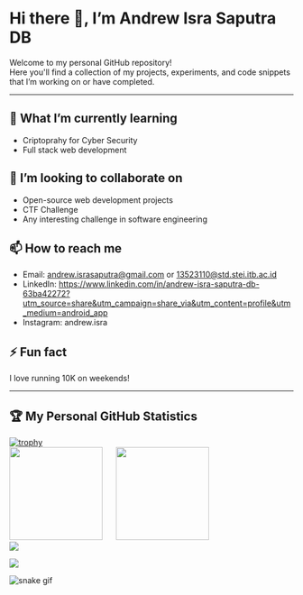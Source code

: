 # Hi there 👋, I’m Andrew Isra Saputra DB

Welcome to my personal GitHub repository!  
Here you'll find a collection of my projects, experiments, and code snippets that I’m working on or have completed.

---

## 🌱 What I’m currently learning
- Criptoprahy for Cyber Security
- Full stack web development

## 👯 I’m looking to collaborate on
- Open-source web development projects
- CTF Challenge
- Any interesting challenge in software engineering

## 📫 How to reach me
- Email: andrew.israsaputra@gmail.com or 13523110@std.stei.itb.ac.id
- LinkedIn: https://www.linkedin.com/in/andrew-isra-saputra-db-63ba42272?utm_source=share&utm_campaign=share_via&utm_content=profile&utm_medium=android_app 
- Instagram: andrew.isra

## ⚡ Fun fact
I love running 10K on weekends!

---
## 🏆 My Personal GitHub Statistics

<div>
  <a href="https://github.com/ryo-ma/github-profile-trophy">
    <img src="https://github-profile-trophy.vercel.app/?username=andrewisra&theme=aura&rank=-C&no-frame=true&no-bg=true&margin-w=10&margin-h=10" alt="trophy" />
  </a>
</div>

<div>
  <img src="https://github-readme-stats.vercel.app/api?username=andrewisra&show_icons=true&theme=midnight-purple" height="165" style="margin-right: 20px;" />
  <img src="https://github-readme-stats.vercel.app/api/top-langs/?username=andrewisra&layout=compact&theme=midnight-purple" height="165" />
</div>

<div>
  <img src="https://github-readme-streak-stats.herokuapp.com/?user=andrewisra&theme=midnight-purple" />
</div>


![](https://komarev.com/ghpvc/?username=andrewisra&style=flat-square)


![snake gif](https://github.com/andrewisra/andrewisra/blob/output/github-contribution-grid-snake.svg)
